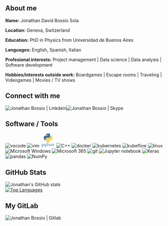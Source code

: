 ## About me

**Name:** Jonathan David Bossio Sola

**Location:** Geneva, Switzerland

**Education:** PhD in Physics from Universidad de Buenos Aires

**Languages:** English, Spanish, Italian

**Profesional interests:** Project management | Data science | Data analysis | Software development

**Hobbies/interests outside work:** Boardgames | Escape rooms | Traveling | Videogames | Movies / TV shows

## Connect with me

<p align="center">
 <a href="https://www.linkedin.com/in/jonathan-bossio/"><img align="left" src="https://img.shields.io/badge/LinkedIn-blue?logo=linkedin&logoColor=white&style=for-the-badge" alt="Jonathan Bossio | Linkdein"></a>
 <a href="https://join.skype.com/invite/iB6p0iJkfPIC"><img align="left" src="https://img.shields.io/badge/Skype-blue?style=for-the-badge&logo=skype&logoColor=white" alt="Jonathan Bossio | Skype"></a>
</p>
<br>

## Software / Tools

<p align="left">
<img src="https://cdn.jsdelivr.net/gh/devicons/devicon/icons/vscode/vscode-original.svg" alt="vscode" width="45" height="45"/>
<img src="https://upload.wikimedia.org/wikipedia/commons/9/9f/Vimlogo.svg" alt="vim" width="45" height="45"/>
<img src="https://raw.githubusercontent.com/devicons/devicon/master/icons/python/python-original-wordmark.svg" alt="python" width="45" height="45" />
<img src="https://cdn.jsdelivr.net/gh/devicons/devicon/icons/cplusplus/cplusplus-original.svg", alt="C++" width="45" height="45"/>
<img src="https://cdn.jsdelivr.net/gh/devicons/devicon/icons/docker/docker-original.svg" alt="docker" width="45" height="45"/>
<img src="https://cdn.jsdelivr.net/gh/devicons/devicon/icons/kubernetes/kubernetes-plain.svg" alt="kubernetes" width="45" height="45"/>
<img src="https://camo.githubusercontent.com/bc0c839f32126d45c21472c3ea883223fdaa2efc7d3f82da51fd7907efcbd5bd/68747470733a2f2f7777772e6b756265666c6f772e6f72672f696d616765732f6c6f676f2e737667" alt="kubeflow" width="45" height="45"/>
<img src="https://cdn.jsdelivr.net/gh/devicons/devicon/icons/linux/linux-original.svg" alt="linux" width="45" height="45"/>
<img src="https://upload.wikimedia.org/wikipedia/commons/5/5f/Windows_logo_-_2012.svg" alt="Microsoft Windows" width="45" height="45"/>
<img src="https://www.smu.edu/-/media/Site/OIT/3rd_Party_Logos/Microsoft_365.svg" alt="Microsoft 365" width="145" height="45"/>
<img src="https://cdn.jsdelivr.net/gh/devicons/devicon/icons/git/git-original.svg" alt="git" width="45" height="45"/>
<img src="https://jupyter.org/assets/logos/rectanglelogo-greytext-orangebody-greymoons.svg" alt="Jupyter notebook" width="145" height="45"/>
<img src="https://camo.githubusercontent.com/906e661107a3bc03104ca5d88336d1f4b0e80fdcac65efaf7904041d371c747f/68747470733a2f2f73332e616d617a6f6e6177732e636f6d2f6b657261732e696f2f696d672f6b657261732d6c6f676f2d323031382d6c617267652d313230302e706e67" alt="Keras" width="135" height="45"/>
<img src="https://upload.wikimedia.org/wikipedia/commons/e/ed/Pandas_logo.svg" alt="pandas" width="125" height="45"/>
<img src="https://upload.wikimedia.org/wikipedia/commons/3/31/NumPy_logo_2020.svg" alt="NumPy" width="125" height="45"/>
</p>

## GitHub Stats

![Jonathan's GitHub stats](https://github-readme-stats.vercel.app/api?username=jbossios&show_icons=true&hide_rank=true&hide=contribs)
<br>
[![Top Languages](https://github-readme-stats.vercel.app/api/top-langs/?username=jbossios)](https://github.com/anuraghazra/github-readme-stats&theme=radical)

## My GitLab

<a href="https://gitlab.cern.ch/jbossios"><img align="left" src="https://img.shields.io/badge/Gitlab-white?style=for-the-badge&logo=gitlab&logoColor=red" alt="Jonathan Bossio | Gitlab"></a>

<!--
**jbossios/jbossios** is a ✨ _special_ ✨ repository because its `README.md` (this file) appears on your GitHub profile.

Here are some ideas to get you started:

- 🔭 I’m currently working on ...
- 🌱 I’m currently learning ...
- 👯 I’m looking to collaborate on ...
- 🤔 I’m looking for help with ...
- 💬 Ask me about ...
- 📫 How to reach me: ...
- 😄 Pronouns: ...
- ⚡ Fun fact: ...
-->
